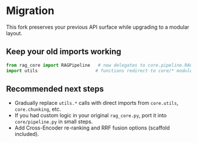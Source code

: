 
# Migration

This fork preserves your previous API surface while upgrading to a modular layout.

## Keep your old imports working
```python
from rag_core import RAGPipeline   # now delegates to core.pipeline.RAGPipeline
import utils                      # functions redirect to core/* modules
```

## Recommended next steps
- Gradually replace `utils.*` calls with direct imports from `core.utils`, `core.chunking`, etc.
- If you had custom logic in your original `rag_core.py`, port it into `core/pipeline.py` in small steps.
- Add Cross-Encoder re-ranking and RRF fusion options (scaffold included).
